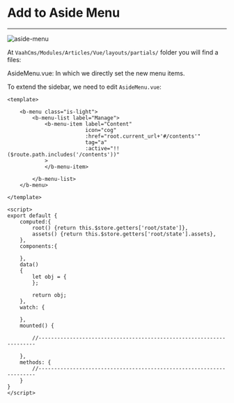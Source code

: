 # Add to Aside Menu

------

<img :src="$withBase('/images/aside-menu.png')" alt="aside-menu">


At `VaahCms/Modules/Articles/Vue/layouts/partials/` folder you will find a files:

AsideMenu.vue: In which we directly set the new menu items.

To extend the sidebar, we need to edit `AsideMenu.vue`:



```vue
<template>

    <b-menu class="is-light">
        <b-menu-list label="Manage">
            <b-menu-item label="Content"
                         icon="cog"
                         :href="root.current_url+'#/contents'"
                         tag="a"
                         :active="!!($route.path.includes('/contents'))"
            >
            </b-menu-item>

        </b-menu-list>
    </b-menu>

</template>

<script>
export default {
    computed:{
        root() {return this.$store.getters['root/state']},
        assets() {return this.$store.getters['root/state'].assets},
    },
    components:{

    },
    data()
    {
        let obj = {
        };

        return obj;
    },
    watch: {
        
    },
    mounted() {

        //---------------------------------------------------------------------

    },
    methods: {
        //---------------------------------------------------------------------
    }
}
</script>
```

